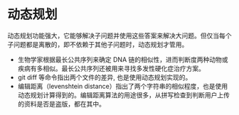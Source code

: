 # 动态规划

动态规划功能强大，它能够解决子问题并使用这些答案来解决大问题。但仅当每个子问题都是离散的，即不依赖于其他子问题时，动态规划才管用。

* 生物学家根据最长公共序列来确定 DNA 链的相似性，进而判断度两种动物或疾病有多相似。最长公共序列还被用来寻找多发性硬化症治疗方案。
* git diff 等命令指出两个文件的差异, 也是使用动态规划实现的。
* 编辑距离（levenshtein distance）指出了两个字符串的相似程度，也是使用动态规划计算得到的。编辑距离算法的用途很多，从拼写检查到判断用户上传的资料是否是盗版，都在其中。